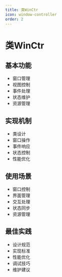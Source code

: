 ```yaml
---
title: 类WinCtr
icon: window-controller
order: 2
---
```


# 类WinCtr

## 基本功能
- 窗口管理
- 视图控制
- 事件处理
- 状态维护
- 资源管理

## 实现机制
- 类设计
- 窗口操作
- 事件响应
- 状态控制
- 性能优化

## 使用场景
- 窗口控制
- 界面管理
- 交互处理
- 状态同步
- 资源管理

## 最佳实践
- 设计规范
- 实现标准
- 性能优化
- 调试技巧
- 维护建议
